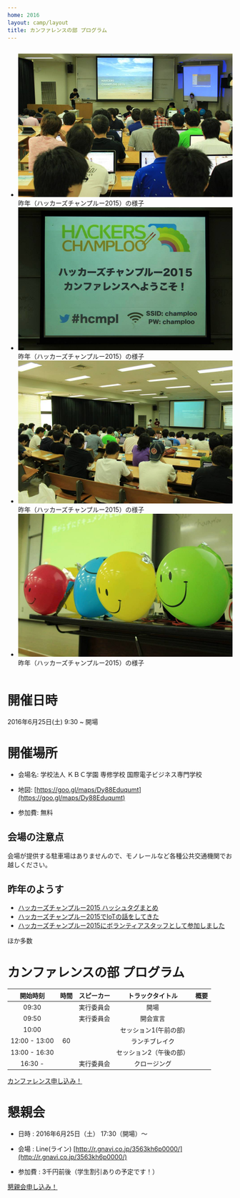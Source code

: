 ```yaml
---
home: 2016
layout: camp/layout
title: カンファレンスの部 プログラム
---
```


<div class="row">
  <div class="large-10 large-centered columns">
    <ul data-orbit>
      <li>
        <img src="/img/2016/11230100_10153994620175031_1803286837806796002_n.jpg" />
        <div class="orbit-caption">昨年（ハッカーズチャンプルー2015）の様子</div>
      </li>
      <li>
        <img src="/img/2016/12985366_1240484445965260_942974817919847175_n.jpg" />
        <div class="orbit-caption">昨年（ハッカーズチャンプルー2015）の様子</div>
      </li>
      <li>
        <img src="/img/2016/12963810_1240484379298600_5767021701809636034_n.jpg" />
        <div class="orbit-caption">昨年（ハッカーズチャンプルー2015）の様子</div>
      </li>
      <li>
        <img src="/img/2016/12472313_1240484295965275_9209790285296878256_n.jpg" />
        <div class="orbit-caption">昨年（ハッカーズチャンプルー2015）の様子</div>
      </li>
    </ul>
  </div>
</div>


# 開催日時
2016年6月25日(土) 9:30 ~ 開場

# 開催場所

- 会場名: 学校法人 ＫＢＣ学園 専修学校 国際電子ビジネス専門学校

- 地図:  [https://goo.gl/maps/Dy88Eduqumt](https://goo.gl/maps/Dy88Eduqumt)

- 参加費: 無料

## 会場の注意点

会場が提供する駐車場はありませんので、モノレールなど各種公共交通機関でお越しください。

## 昨年のようす

* [ハッカーズチャンプルー2015 ハッシュタグまとめ](http://togetter.com/li/840194)
* [ハッカーズチャンプルー2015でIoTの話をしてきた](http://dev.classmethod.jp/hardware/report-about-hackers-champloo-2015/)
* [ハッカーズチャンプルー2015にボランティアスタッフとして参加しました](http://kimihito.hatenablog.com/entry/2015/07/02/093000)

ほか多数

# カンファレンスの部 プログラム

| 開始時刻 | 時間 | スピーカー| トラックタイトル  | 概要|
|:-----------:|:------------:|:------------:|:------------:|:------------:|
| 09:30       |         |  実行委員会    | 開場        |  |
| 09:50       |         |   実行委員会    |   開会宣言      |  |
| 10:00      |         |       |   セッション1(午前の部)     |  |
| 12:00 - 13:00 | 60 | | ランチブレイク| |
| 13:00 - 16:30 |    | | セッション2（午後の部）| |
| 16:30 - | | 実行委員会 | クロージング| |

<p><a href="https://hackers-champloo.doorkeeper.jp/events/42325" class="medium button" target="_blank">カンファレンス申し込み！</a></p>

# 懇親会

- 日時 : 2016年6月25日（土） 17:30（開場）〜

- 会場 : Line(ライン) [http://r.gnavi.co.jp/3563kh6p0000/](http://r.gnavi.co.jp/3563kh6p0000/)

- 参加費 : 3千円前後（学生割引ありの予定です！）

<p><a href="https://hackers-champloo.doorkeeper.jp/events/42458" class="medium button" target="_blank">懇親会申し込み！</a></p>
